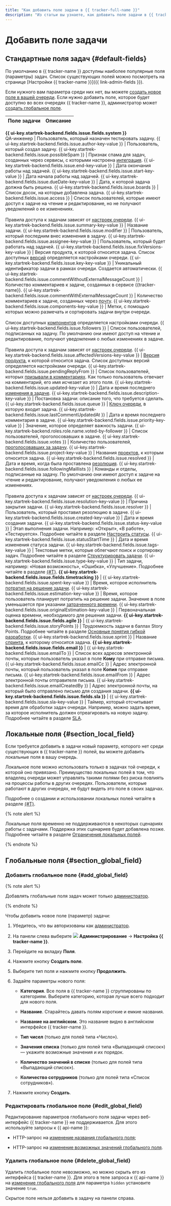 ```yaml
---
title: "Как добавить поле задачи в {{ tracker-full-name }}"
description: "Из статьи вы узнаете, как добавить поле задачи в {{ tracker-name }}. Поля могут быть глобальными и локальными. Вы можете воспользоваться набором готовых полей, или создать свои."
---
```


# Добавить поле задачи

## Стандартные поля задач {#default-fields}

По умолчанию в {{ tracker-name }} доступны наиболее популярные поля (параметры) задач. Список существующих полей можно посмотреть на странице [Настройки {{ tracker-name }}]({{ link-admin-fields }}).

Если нужного вам параметра среди них нет, вы можете [создать новое поле в вашей очереди](#section_local_field). Если нужно добавить поле, которое будет доступно во всех очередях {{ tracker-name }}, администратор может [создать глобальное поле](#section_global_field).

Поле задачи | Описание
----- | -----
**{{ ui-key.startrek-backend.fields.issue.fields.system }}**  
QA-инженер | Пользователь, который назначен тестировать задачу.
{{ ui-key.startrek-backend.fields.issue.author-key-value }} | Пользователь, который создал задачу.
{{ ui-key.startrek-backend.fields.issue.possibleSpam }} | Признак спама для задач, созданных через сервисы, с которыми настроена [интеграция](../manager/queue-mail.md).
{{ ui-key.startrek-backend.fields.issue.end-key-value }} | Дата окончания работы над задачей. 
{{ ui-key.startrek-backend.fields.issue.start-key-value }} | Дата начала работы над задачей. 
{{ ui-key.startrek-backend.fields.issue.dueDate-key-value }} | Дата, к которой задача должна быть решена.
{{ ui-key.startrek-backend.fields.issue.boards }} | Список досок, на которые добавлена задача.
{{ ui-key.startrek-backend.fields.issue.access }} | Список пользователей, которые имеют доступ к задаче на чтение и редактирование, но не получают уведомлений о ее изменениях.<br/><br/>Правила доступа к задачам зависят от [настроек очереди](../manager/queue-access.md).
{{ ui-key.startrek-backend.fields.issue.summary-key-value }} | Название задачи.
{{ ui-key.startrek-backend.fields.issue.modifier }} | Пользователь, который последним внес изменения в задачу.
{{ ui-key.startrek-backend.fields.issue.assignee-key-value }} | Пользователь, который будет работать над задачей. 
{{ ui-key.startrek-backend.fields.issue.fixVersions-key-value }} | Версия продукта, к которой относится задача. Список доступных [версий](../manager/versions.md) определяется настройками очереди.
{{ ui-key.startrek-backend.fields.issue.key-key-value }} | Уникальный идентификатор задачи в рамках очереди. Создается автоматически.
{{ ui-key.startrek-backend.fields.issue.commentWithoutExternalMessageCount }} | Количество комментариев к задаче, созданных в сервисе {{tracker-name}}.
{{ ui-key.startrek-backend.fields.issue.commentWithExternalMessageCount }} | Количество комментариев к задаче, созданных через [почту](../manager/queue-mail.md).
{{ ui-key.startrek-backend.fields.issue.components-key-value }} | Метки, с помощью которых можно размечать и сортировать задачи внутри очереди.<br/><br/>Список доступных [компонентов](../manager/components.md) определяется настройками очереди.
{{ ui-key.startrek-backend.fields.issue.followers }} | Список пользователей, подписанных на задачу. По умолчанию они имеют доступ на чтение и редактирование, получают уведомления о любых изменениях в задаче.<br/><br/>Правила доступа к задачам зависят от [настроек очереди](../manager/queue-access.md).
{{ ui-key.startrek-backend.fields.issue.affectedVersions-key-value }} | [Версия продукта](../manager/versions.md), к которой относится задача. Список доступных версий определяется настройками очереди.
{{ ui-key.startrek-backend.fields.issue.pendingReplyFrom }} | Список пользователей, которых [призывали в комментариях](comments.md#call-comment). Как только пользователь отвечает на комментарий, его имя исчезает из этого поля.
{{ ui-key.startrek-backend.fields.issue.updated-key-value }} | Дата и время последнего [изменения в задаче](history.md).
{{ ui-key.startrek-backend.fields.issue.description-key-value }} | Постановка задачи: описание того, что требуется сделать.
{{ ui-key.startrek-backend.fields.issue.queue }} | [Ключ очереди](../manager/create-queue.md#key), в которую входит задача.
{{ ui-key.startrek-backend.fields.issue.lastCommentUpdatedAt }} | Дата и время последнего комментария в задаче.
{{ ui-key.startrek-backend.fields.issue.priority-key-value }} | Значение, которое определяет важность задачи. 
{{ ui-key.startrek-backend.roles.role.name.voted-by-follower }} | Список пользователей, проголосовавших в задаче.
{{ ui-key.startrek-backend.fields.issue.votes }} | Количество пользователей, [проголосовавших за задачу](votes.md).
{{ ui-key.startrek-backend.fields.issue.project-key-value }} | Названия [проектов](../manager/project-new.md), к которым относится задача. 
{{ ui-key.startrek-backend.fields.issue.resolved }} | Дата и время, когда была проставлена [резолюция](../manager/create-resolution.md).
{{ ui-key.startrek-backend.fields.issue.followingMaillists }} | Команды и отделы, подписанные на задачу. По умолчанию они имеют доступ к задаче на чтение и редактирование, получают уведомления о любых ее изменениях.<br/><br/>Правила доступа к задачам зависят от [настроек очереди](../manager/queue-access.md).
{{ ui-key.startrek-backend.fields.issue.resolution-key-value }} | Причина закрытия задачи.
{{ ui-key.startrek-backend.fields.issue.resolver }} | Пользователь, который проставил резолюцию в задаче.
{{ ui-key.startrek-backend.fields.issue.created-key-value }} | Дата и время создания задачи.
{{ ui-key.startrek-backend.fields.issue.status-key-value }} | Этап выполнения задачи. Например: «Открыт», «В работе», «Тестируется». Подробнее читайте в разделе [Настроить статусы](../manager/workflow-status-edit.md).
{{ ui-key.startrek-backend.fields.issue.statusStartTime }} | Дата и время изменения статуса задачи.
{{ ui-key.startrek-backend.fields.issue.tags-key-value }} | Текстовые метки, которые облегчают поиск и сортировку задач. Подробнее читайте в разделе [Структурировать задачи](../structure.md).
{{ ui-key.startrek-backend.fields.issue.type-key-value }} | Тип задачи, например: «Новая возможность», «Ошибка», «Улучшение». Подробнее читайте в разделе [{#T}](../manager/add-ticket-type.md).
**{{ ui-key.startrek-backend.fields.issue.fields.timetracking }}** | 
{{ ui-key.startrek-backend.fields.issue.spent-key-value }} | Время, которое исполнитель [потратил на решение задачи](time-spent.md). 
{{ ui-key.startrek-backend.fields.issue.estimation-key-value }} | Время, которое пользователь планирует потратить на решение задачи. Значение в поле уменьшается при указании [затраченного времени](time-spent.md#show-time-spent).
{{ ui-key.startrek-backend.fields.issue.originalEstimation-key-value }} | Первоначальная оценка времени, необходимого для решения задачи. 
**{{ ui-key.startrek-backend.fields.issue.fields.agile }}** | 
{{ ui-key.startrek-backend.fields.issue.storyPoints }} | Трудоемкость задачи в баллах Story Points. Подробнее читайте в разделе [Основные понятия гибкой разработки](../manager/agile.md#dlen_sp).
{{ ui-key.startrek-backend.fields.issue.sprint }} | Название [спринта](../manager/create-agile-sprint.md), к которому относится задача.
**{{ ui-key.startrek-backend.fields.issue.fields.email }}** | 
{{ ui-key.startrek-backend.fields.issue.emailTo }} | Список всех адресов электронной почты, которые пользователь указал в поле **Кому** при отправке письма.
{{ ui-key.startrek-backend.fields.issue.emailCc }} | Адрес электронной почты, который пользователь указал в поле **Копия** при отправке письма.
{{ ui-key.startrek-backend.fields.issue.emailFrom }} | Адрес электронной почты отправителя письма.
{{ ui-key.startrek-backend.fields.issue.emailCreatedBy }} | Адрес электронной почты, на который было отправлено письмо для создания задачи.
**{{ ui-key.startrek-backend.fields.issue.fields.sla }}** | 
{{ ui-key.startrek-backend.fields.issue.sla-key-value }} | Таймер, который отсчитывает время для обработки задач очереди. Например, можно задать время, за которое исполнитель должен отреагировать на новую задачу. Подробнее читайте в разделе [SLA](../sla-head.md).

## Локальные поля {#section_local_field}

Если требуется добавить в задачи новый параметр, которого нет среди существующих в {{ tracker-name }} полей, вы можете добавить локальные поля в вашу очередь.

Локальное поле можно использовать только в задачах той очереди, к которой оно привязано. Преимущество локальных полей в том, что владелец очереди может управлять такими полями без риска повлиять на процессы работы в других очередях. Пользователи, которые работают в других очередях, не будут видеть это поле в своих задачах.

Подробнее о создании и использовании локальных полей читайте в разделе [{#T}](../local-fields.md).

{% note alert %}

Локальные поля временно не поддерживаются в некоторых сценариях работы с задачами. Поддержка этих сценариев будет добавлена позже. Подробнее читайте в разделе [Ограничения локальных полей](../local-fields.md#restrictions). 

{% endnote %}

## Глобальные поля {#section_global_field}

### Добавить глобальное поле {#add_global_field}


{% note alert %}

Добавлять глобальные поля задач может только [администратор](../role-model.md).

{% endnote %}

Чтобы добавить новое поле (параметр) задачи:

1. Убедитесь, что вы авторизованы как [администратор](../role-model.md).

1. На панели слева выберите ![](../../_assets/tracker/svg/admin.svg) **Администрирование** → **Настройка {{ tracker-name }}**.

1. Перейдите на вкладку **Поля**.

1. Нажмите кнопку **Создать поле**.

1. Выберите тип поля и нажмите кнопку **Продолжить**.

1. Задайте параметры нового поля:
    * **Категория**. Все поля в {{ tracker-name }} сгруппированы по категориям. Выберите категорию, которая лучше всего подходит для нового поля.

    * **Название**. Старайтесь давать полям короткие и емкие названия.

    * **Название на английском**. Это название видно в английском интерфейсе {{ tracker-name }}.

    * **Тип чисел** (только для полей типа «Число»).

    * **Значения списка** (только для полей типа «Выпадающий список») — укажите возможные значения и их порядок.

    * **Количество значений в списке** (только для полей типа «Выпадающий список»).
    
    * **Количество сотрудников** (только для полей типа «Список сотрудников»).

1. Нажмите кнопку **Создать**.



### Редактировать глобальное поле {#edit_global_field}

Редактирование параметров глобального поля задачи через веб-интерфейс {{ tracker-name }} не поддерживается. Для этого используйте запросы к {{ api-name }}:

* HTTP-запрос на [изменение названия глобального поля](../concepts/issues/patch-issue-field-name.md);

* HTTP-запрос на [изменение возможных значений глобального поля](../concepts/issues/patch-issue-field-value.md).

### Удалить глобальное поле {#delete_global_field}

Удалить глобальное поле невозможно, но можно скрыть его из интерфейса {{ tracker-name }}. Для этого в теле запроса к {{ api-name }} на [изменение глобального поля](../concepts/issues/patch-issue-field-value.md) для параметра `hidden` установите значение `true`.

Скрытое поле нельзя добавить в задачу на панели справа. 
